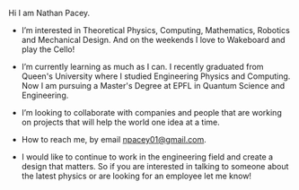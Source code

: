 Hi I am Nathan Pacey.
- I’m interested in Theoretical Physics, Computing, Mathematics, Robotics and Mechanical Design. And on the weekends I love to Wakeboard and play the Cello!
- I’m currently learning as much as I can. I recently graduated from Queen's University where I studied Engineering Physics and Computing. Now I am pursuing a Master's Degree at EPFL in Quantum Science and Engineering. 
- I’m looking to collaborate with companies and people that are working on projects that will help the world one idea at a time.
- How to reach me, by email npacey01@gmail.com.

- I would like to continue to work in the engineering field and create a design that matters. So if you are interested in talking to someone about the latest physics or are looking for an employee let me know!
